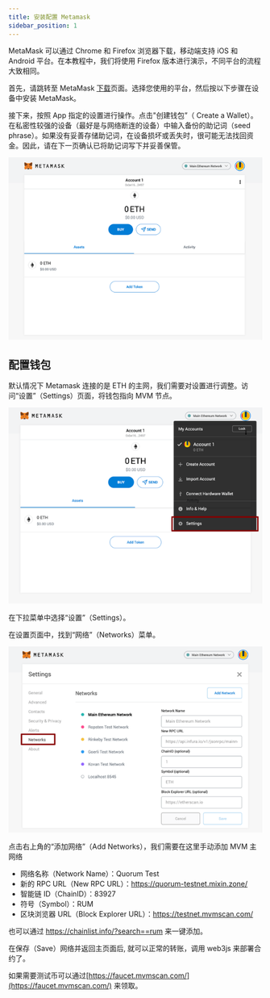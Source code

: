 ```yaml
---
title: 安装配置 Metamask
sidebar_position: 1
---
```


MetaMask 可以通过 Chrome 和 Firefox 浏览器下载，移动端支持 iOS 和 Android 平台。在本教程中，我们将使用 Firefox 版本进行演示，不同平台的流程大致相同。

首先，请跳转至 MetaMask [下载](https://metamask.io/download.html)页面。选择您使用的平台，然后按以下步骤在设备中安装 MetaMask。

接下来，按照 App 指定的设置进行操作。点击"创建钱包”（ Create a Wallet）。在私密性较强的设备（最好是与网络断连的设备）中输入备份的助记词（seed phrase）。如果没有妥善存储助记词，在设备损坏或丢失时，很可能无法找回资金。因此，请在下一页确认已将助记词写下并妥善保管。

![initialize](./images/initialize.png)

## 配置钱包

默认情况下 Metamask 连接的是 ETH 的主网，我们需要对设置进行调整。访问“设置”（Settings）页面，将钱包指向 MVM 节点。

![setting](./images/setting.png)

在下拉菜单中选择“设置”（Settings）。

在设置页面中，找到“网络”（Networks）菜单。

![network](./images/network.png)

点击右上角的“添加网络”（Add Networks），我们需要在这里手动添加 MVM 主网络

- 网络名称（Network Name）：Quorum Test
- 新的 RPC URL（New RPC URL）：https://quorum-testnet.mixin.zone/
- 智能链 ID（ChainID）：83927
- 符号（Symbol）：RUM
- 区块浏览器 URL（Block Explorer URL）：https://testnet.mvmscan.com/

也可以通过 https://chainlist.info/?search==rum 来一键添加。

在保存（Save）网络并返回主页面后, 就可以正常的转账，调用 web3js 来部署合约了。

如果需要测试币可以通过[https://faucet.mvmscan.com/](https://faucet.mvmscan.com/) 来领取。
